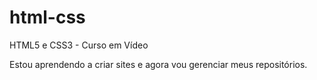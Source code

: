 # html-css
 HTML5 e CSS3 - Curso em Vídeo

 Estou aprendendo a criar sites e agora vou gerenciar meus repositórios.
